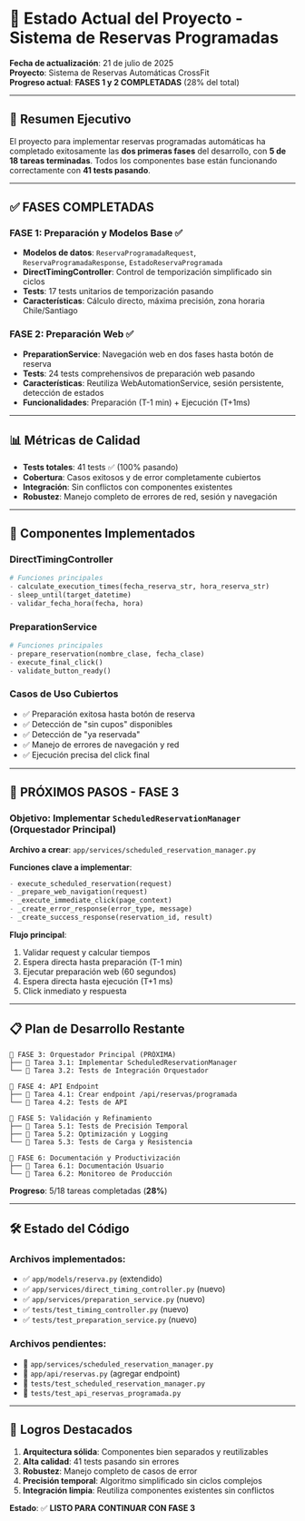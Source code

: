 # 📄 Estado Actual del Proyecto - Sistema de Reservas Programadas

**Fecha de actualización**: 21 de julio de 2025  
**Proyecto**: Sistema de Reservas Automáticas CrossFit  
**Progreso actual**: **FASES 1 y 2 COMPLETADAS** (28% del total)

---

## 🎯 **Resumen Ejecutivo**

El proyecto para implementar reservas programadas automáticas ha completado exitosamente las **dos primeras fases** del desarrollo, con **5 de 18 tareas terminadas**. Todos los componentes base están funcionando correctamente con **41 tests pasando**.

---

## ✅ **FASES COMPLETADAS**

### **FASE 1: Preparación y Modelos Base** ✅
- **Modelos de datos**: `ReservaProgramadaRequest`, `ReservaProgramadaResponse`, `EstadoReservaProgramada`
- **DirectTimingController**: Control de temporización simplificado sin ciclos
- **Tests**: 17 tests unitarios de temporización pasando
- **Características**: Cálculo directo, máxima precisión, zona horaria Chile/Santiago

### **FASE 2: Preparación Web** ✅  
- **PreparationService**: Navegación web en dos fases hasta botón de reserva
- **Tests**: 24 tests comprehensivos de preparación web pasando
- **Características**: Reutiliza WebAutomationService, sesión persistente, detección de estados
- **Funcionalidades**: Preparación (T-1 min) + Ejecución (T+1ms)

---

## 📊 **Métricas de Calidad**

- **Tests totales**: 41 tests ✅ (100% pasando)
- **Cobertura**: Casos exitosos y de error completamente cubiertos
- **Integración**: Sin conflictos con componentes existentes
- **Robustez**: Manejo completo de errores de red, sesión y navegación

---

## 🎯 **Componentes Implementados**

### **DirectTimingController**
```python
# Funciones principales
- calculate_execution_times(fecha_reserva_str, hora_reserva_str)
- sleep_until(target_datetime)
- validar_fecha_hora(fecha, hora)
```

### **PreparationService**
```python
# Funciones principales  
- prepare_reservation(nombre_clase, fecha_clase)
- execute_final_click()
- validate_button_ready()
```

### **Casos de Uso Cubiertos**
- ✅ Preparación exitosa hasta botón de reserva
- ✅ Detección de "sin cupos" disponibles
- ✅ Detección de "ya reservada"
- ✅ Manejo de errores de navegación y red
- ✅ Ejecución precisa del click final

---

## 🚀 **PRÓXIMOS PASOS - FASE 3**

### **Objetivo**: Implementar `ScheduledReservationManager` (Orquestador Principal)

**Archivo a crear**: `app/services/scheduled_reservation_manager.py`

**Funciones clave a implementar**:
```python
- execute_scheduled_reservation(request)
- _prepare_web_navigation(request)
- _execute_immediate_click(page_context)
- _create_error_response(error_type, message)
- _create_success_response(reservation_id, result)
```

**Flujo principal**:
1. Validar request y calcular tiempos
2. Espera directa hasta preparación (T-1 min)
3. Ejecutar preparación web (60 segundos)
4. Espera directa hasta ejecución (T+1 ms)
5. Click inmediato y respuesta

---

## 📋 **Plan de Desarrollo Restante**

```
📅 FASE 3: Orquestador Principal (PRÓXIMA)
├── 🔲 Tarea 3.1: Implementar ScheduledReservationManager
└── 🔲 Tarea 3.2: Tests de Integración Orquestador

📅 FASE 4: API Endpoint
├── 🔲 Tarea 4.1: Crear endpoint /api/reservas/programada
└── 🔲 Tarea 4.2: Tests de API

📅 FASE 5: Validación y Refinamiento
├── 🔲 Tarea 5.1: Tests de Precisión Temporal
├── 🔲 Tarea 5.2: Optimización y Logging
└── 🔲 Tarea 5.3: Tests de Carga y Resistencia

📅 FASE 6: Documentación y Productivización
├── 🔲 Tarea 6.1: Documentación Usuario
└── 🔲 Tarea 6.2: Monitoreo de Producción
```

**Progreso**: 5/18 tareas completadas (**28%**)

---

## 🛠️ **Estado del Código**

### **Archivos implementados**:
- ✅ `app/models/reserva.py` (extendido)
- ✅ `app/services/direct_timing_controller.py` (nuevo)
- ✅ `app/services/preparation_service.py` (nuevo)
- ✅ `tests/test_timing_controller.py` (nuevo)
- ✅ `tests/test_preparation_service.py` (nuevo)

### **Archivos pendientes**:
- 🔲 `app/services/scheduled_reservation_manager.py`
- 🔲 `app/api/reservas.py` (agregar endpoint)
- 🔲 `tests/test_scheduled_reservation_manager.py`
- 🔲 `tests/test_api_reservas_programada.py`

---

## 🎉 **Logros Destacados**

1. **Arquitectura sólida**: Componentes bien separados y reutilizables
2. **Alta calidad**: 41 tests pasando sin errores
3. **Robustez**: Manejo completo de casos de error
4. **Precisión temporal**: Algoritmo simplificado sin ciclos complejos
5. **Integración limpia**: Reutiliza componentes existentes sin conflictos

**Estado**: ✅ **LISTO PARA CONTINUAR CON FASE 3**
